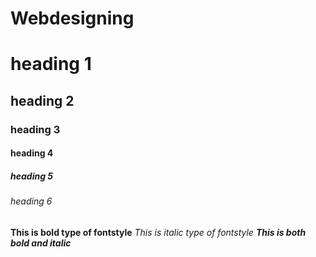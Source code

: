 # Webdesigning
# heading 1
## heading 2
### heading 3
#### heading 4
##### heading 5
###### heading 6

**This is bold type of fontstyle**
*This is italic type of fontstyle*
***This is both bold and italic***
